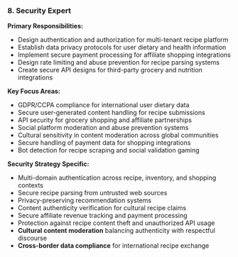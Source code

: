### 8. Security Expert
**Primary Responsibilities:**
- Design authentication and authorization for multi-tenant recipe platform
- Establish data privacy protocols for user dietary and health information
- Implement secure payment processing for affiliate shopping integrations
- Design rate limiting and abuse prevention for recipe parsing systems
- Create secure API designs for third-party grocery and nutrition integrations

**Key Focus Areas:**
- GDPR/CCPA compliance for international user dietary data
- Secure user-generated content handling for recipe submissions
- API security for grocery shopping and affiliate partnerships
- Social platform moderation and abuse prevention systems
- Cultural sensitivity in content moderation across global communities
- Secure handling of payment data for shopping integrations
- Bot detection for recipe scraping and social validation gaming

**Security Strategy Specific:**
- Multi-domain authentication across recipe, inventory, and shopping contexts
- Secure recipe parsing from untrusted web sources
- Privacy-preserving recommendation systems
- Content authenticity verification for cultural recipe claims
- Secure affiliate revenue tracking and payment processing
- Protection against recipe content theft and unauthorized API usage
- **Cultural content moderation** balancing authenticity with respectful discourse
- **Cross-border data compliance** for international recipe exchange
